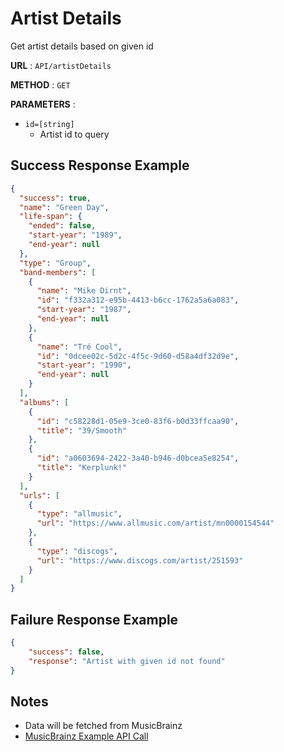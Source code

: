 # Artist Details
Get artist details based on given id

**URL** : `API/artistDetails`

**METHOD** : `GET`

**PARAMETERS** :
* `id=[string]`
	* Artist id to query

## Success Response Example
```json
{
  "success": true,
  "name": "Green Day",
  "life-span": {
    "ended": false,
    "start-year": "1989",
    "end-year": null
  },
  "type": "Group",
  "band-members": [
    {
      "name": "Mike Dirnt",
      "id": "f332a312-e95b-4413-b6cc-1762a5a6a083",
      "start-year": "1987",
      "end-year": null
    },
    {
      "name": "Tré Cool",
      "id": "0dcee02c-5d2c-4f5c-9d60-d58a4df32d9e",
      "start-year": "1990",
      "end-year": null
    }
  ],
  "albums": [
    {
      "id": "c58228d1-05e9-3ce0-83f6-b0d33ffcaa90",
      "title": "39/Smooth"
    },
    {
      "id": "a0603694-2422-3a40-b946-d0bcea5e8254",
      "title": "Kerplunk!"
    }
  ],
  "urls": [
    {
      "type": "allmusic",
      "url": "https://www.allmusic.com/artist/mn0000154544"
    },
    {
      "type": "discogs",
      "url": "https://www.discogs.com/artist/251593"
    }
  ]
}
```

## Failure Response Example
```json
{
	"success": false,
	"response": "Artist with given id not found"
}
```

## Notes 
* Data will be fetched from MusicBrainz
* [MusicBrainz Example API Call](https://musicbrainz.org/ws/2/artist/084308bd-1654-436f-ba03-df6697104e19?fmt=json&inc=releases&status=official)
